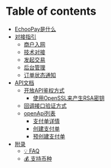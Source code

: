 # Table of contents

* [EchooPay是什么](README.md)
* [对接指引](<README (2).md>)
  * [商户入网](dui-jie-zhi-yin/what-we-do.md)
  * [技术对接](dui-jie-zhi-yin/ji-shu-dui-jie.md)
  * [发起交易](dui-jie-zhi-yin/fa-qi-jiao-yi.md)
  * [后台管理](dui-jie-zhi-yin/hou-tai-guan-li.md)
  * [订单状态通知](dui-jie-zhi-yin/ding-dan-zhuang-tai-tong-zhi.md)
* [API文档](<README (1).md>)
  * [开放API鉴权方式](api-wen-dang/kai-fang-api-jian-quan-fang-shi/README.md)
    * [使用OpenSSL来产生RSA密钥](api-wen-dang/kai-fang-api-jian-quan-fang-shi/rsa-secret-create.md)
  * [回调接口验证方式](api-wen-dang/seller-callback.md)
  * [openApi列表](api-wen-dang/open-api-list/README.md)
    * [支付单详情](api-wen-dang/open-api-list/chuang-jian-zhi-fu-dan-1.md)
    * [创建支付单](api-wen-dang/open-api-list/chuang-jian-zhi-fu-dan.md)
    * [预创建支付单](api-wen-dang/open-api-list/yu-chuang-jian-zhi-fu-dan.md)
* [附录](fu-lu/README.md)
  * [💡 FAQ](fu-lu/error-code.md)
  * [💰 支持币种](fu-lu/inviting-members.md)
